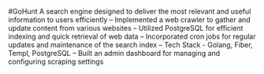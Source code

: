 #GoHunt
A search engine designed to deliver the most relevant and useful information to users efficiently
– Implemented a web crawler to gather and update content from various websites
– Utilized PostgreSQL for efficient indexing and quick retrieval of web data
– Incorporated cron jobs for regular updates and maintenance of the search index
– Tech Stack - Golang, Fiber, Templ, PostgreSQL
– Built an admin dashboard for managing and configuring scraping settings
